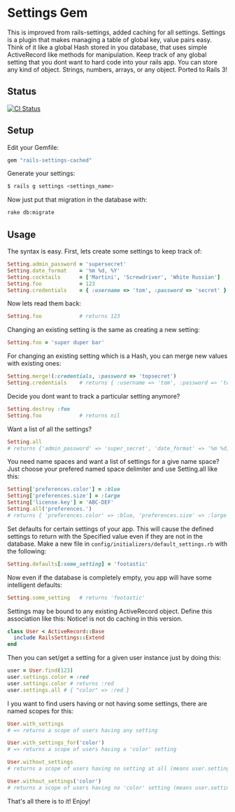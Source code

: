 # Settings Gem

This is improved from rails-settings, added caching for all settings.
Settings is a plugin that makes managing a table of global key, value pairs easy.
Think of it like a global Hash stored in you database, that uses simple ActiveRecord
like methods for manipulation.  Keep track of any global setting that you dont want
to hard code into your rails app.  You can store any kind of object.  Strings, numbers,
arrays, or any object. Ported to Rails 3!

## Status

[![CI Status](https://secure.travis-ci.org/huacnlee/rails-settings-cached.png)](http://travis-ci.org/huacnlee/rails-settings-cached)

## Setup

Edit your Gemfile:

```ruby
gem "rails-settings-cached"
```

Generate your settings:

```bash
$ rails g settings <settings_name>
```

Now just put that migration in the database with:
    
```bash
rake db:migrate
```

## Usage

The syntax is easy.  First, lets create some settings to keep track of:

```ruby
Setting.admin_password = 'supersecret'
Setting.date_format    = '%m %d, %Y'
Setting.cocktails      = ['Martini', 'Screwdriver', 'White Russian']
Setting.foo            = 123
Setting.credentials    = { :username => 'tom', :password => 'secret' }
```

Now lets read them back:

```ruby
Setting.foo            # returns 123
```

Changing an existing setting is the same as creating a new setting:

```ruby
Setting.foo = 'super duper bar'
```

For changing an existing setting which is a Hash, you can merge new values with existing ones:

```ruby
Setting.merge!(:credentials, :password => 'topsecret')
Setting.credentials    # returns { :username => 'tom', :password => 'topsecret' }
```

Decide you dont want to track a particular setting anymore?

```ruby
Setting.destroy :foo
Setting.foo            # returns nil
```

Want a list of all the settings?

```ruby
Setting.all    
# returns {'admin_password' => 'super_secret', 'date_format' => '%m %d, %Y'}        
```

You need name spaces and want a list of settings for a give name space? Just choose your prefered named space delimiter and use Setting.all like this:

```ruby
Setting['preferences.color'] = :blue
Setting['preferences.size'] = :large
Setting['license.key'] = 'ABC-DEF'
Setting.all('preferences.')   
# returns { 'preferences.color' => :blue, 'preferences.size' => :large }
```

Set defaults for certain settings of your app.  This will cause the defined settings to return with the
Specified value even if they are not in the database.  Make a new file in `config/initializers/default_settings.rb`
with the following:

```ruby
Setting.defaults[:some_setting] = 'footastic'
```
  
Now even if the database is completely empty, you app will have some intelligent defaults:

```ruby
Setting.some_setting   # returns 'footastic'
```

Settings may be bound to any existing ActiveRecord object. Define this association like this:
Notice! is not do caching in this version.
  
```ruby
class User < ActiveRecord::Base
  include RailsSettings::Extend 
end
```

Then you can set/get a setting for a given user instance just by doing this:

```ruby
user = User.find(123)
user.settings.color = :red
user.settings.color # returns :red
user.settings.all # { "color" => :red }
```

I you want to find users having or not having some settings, there are named scopes for this:

```ruby
User.with_settings 
# => returns a scope of users having any setting

User.with_settings_for('color') 
# => returns a scope of users having a 'color' setting

User.without_settings 
# returns a scope of users having no setting at all (means user.settings.all == {})

User.without_settings('color') 
# returns a scope of users having no 'color' setting (means user.settings.color == nil)
```

That's all there is to it! Enjoy!
